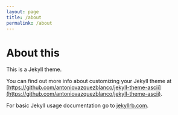 ```yaml
---
layout: page
title: /about
permalink: /about
---
```


# About this

This is a Jekyll theme.

You can find out more info about customizing your Jekyll theme at [https://github.com/antoniovazquezblanco/jekyll-theme-ascii](https://github.com/antoniovazquezblanco/jekyll-theme-ascii).

For basic Jekyll usage documentation go to [jekyllrb.com](https://jekyllrb.com/).
